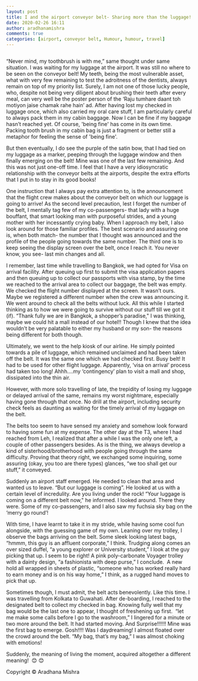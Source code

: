 ```yaml
---
layout: post
title: I and the airport conveyor belt- Sharing more than the luggage!
date: 2020-02-26 16:11
author: aradhanamishra
comments: true
categories: [airport, conveyor belt, Humour, humour, travel]
---
```

<!-- wp:image {"align":"center","id":1114,"sizeSlug":"large"} -->
<div class="wp-block-image"><figure class="aligncenter size-large"><img src="http://www.aradhanamishra.com/wp-content/uploads/2020/02/conveyor-belt-image.jpg" alt="" class="wp-image-1114"/></figure></div>
<!-- /wp:image -->

<!-- wp:paragraph -->
<p>“Never mind, my toothbrush is with me,” same thought under same situation. I was waiting for my luggage at the airport. It was still no where to be seen on the conveyor belt! My teeth, being the most vulnerable asset, what with very few remaining to test the adroitness of the dentists, always remain on top of my priority list. Surely, I am not one of those lucky people, who, despite not being very diligent about brushing their teeth after every meal, can very well be the poster person of the ‘Raju tumhare daant toh motiyon jaise chamak rahe hain’ ad. After having lost my checked in luggage once, which also carried my oral care stuff,  I am particularly careful to always pack them in my cabin baggage. Now I can be fine if my baggage hasn’t reached yet. Of course, 'being fine' has come in its own time. Packing tooth brush in my cabin bag is just a fragment or better still a metaphor for feeling the sense of 'being fine'.</p>
<!-- /wp:paragraph -->

<!-- wp:paragraph -->
<p>But then eventually, I do see the purple of the satin bow, that I had tied on my luggage as a marker, peeping through the luggage window and then finally emerging on the belt! Mine was one of the last few remaining. And this was not just one-off time. I feel that I have a very idiosyncratic relationship with the conveyor belts at the airports, despite the extra efforts that I put in to stay in its good books!</p>
<!-- /wp:paragraph -->

<!-- wp:paragraph -->
<p>One instruction that I always pay extra attention to, is the announcement that the flight crew makes about the conveyor belt on which our luggage is going to arrive! As the second level precaution, lest I forget the number of the belt, I mentally tag few of my co-passengers- that lady with a huge bouffant, that smart looking man with purposeful strides, and a young mother with her incessantly crying baby. When I approach my belt, I also look around for those familiar profiles. The best scenario and assuring one is, when both match- the number that I thought was announced and the profile of the people going towards the same number. The third one is to keep seeing the display screen over the belt, once I reach it. You never know, you see- last min changes and all. </p>
<!-- /wp:paragraph -->

<!-- wp:paragraph -->
<p>I remember, last time while travelling to Bangkok, we had opted for Visa on arrival facility. After queuing up first to submit the visa application papers and then queuing up to collect our passports with visa stamp, by the time we reached to the arrival area to collect our baggage, the belt was empty. We checked the flight number displayed at the screen. It wasn’t ours. Maybe we registered a different number when the crew was announcing it. We went around to check all the belts without luck. All this while I started thinking as to how we were going to survive without our stuff till we got it (if). “Thank fully we are in Bangkok, a shopper’s paradise," I was thinking, maybe we could hit a mall instead of our hotel!! Though I knew that the idea wouldn’t be very palatable to either my husband or my son- the reasons being different for both though. </p>
<!-- /wp:paragraph -->

<!-- wp:paragraph -->
<p>Ultimately, we went to the help kiosk of our airline. He simply pointed towards a pile of luggage, which remained unclaimed and had been taken off the belt. It was the same one which we had checked first. Busy belt! It had to be used for other flight luggage. Apparently,  ‘visa on arrival’ process had taken too long! Ahhh….my ‘contingency’ plan to visit a mall and shop, dissipated into the thin air.</p>
<!-- /wp:paragraph -->

<!-- wp:paragraph -->
<p>However, with more solo travelling of late, the trepidity of losing my luggage or delayed arrival of the same, remains my worst nightmare, especially having gone through that once. No drill at the airport, including security check feels as daunting as waiting for the timely arrival of my luggage on the belt. </p>
<!-- /wp:paragraph -->

<!-- wp:paragraph -->
<p>The belts too seem to have sensed my anxiety and somehow look forward to having some fun at my expense. The other day at the T3, where I had reached from Leh, I realized that after a while I was the only one left, a couple of other passengers besides. As is the thing, we always develop a kind of sisterhood/brotherhood with people going through the same difficulty. Proving that theory right, we exchanged some inquiring, some assuring (okay, you too are there types) glances, “we too shall get our stuff,” it conveyed. </p>
<!-- /wp:paragraph -->

<!-- wp:paragraph -->
<p>Suddenly an airport staff emerged. He needed to clean that area and wanted us to leave. “But our luggage is coming”. He looked at us with a certain level of incredulity. Are you living under the rock! “Your luggage is coming on a different belt now," he informed. I looked around. There they were. Some of my co-passengers, and I also saw my fuchsia sky bag on the ‘merry go round’! </p>
<!-- /wp:paragraph -->

<!-- wp:paragraph -->
<p>With time, I have learnt to take it in my stride, while having some cool fun alongside, with the guessing game of my own. Leaning over my trolley, I observe the bags arriving on the belt. Some sleek looking latest bags, “hmmm, this guy is an affluent corporate,” I think. Trudging along comes an over sized duffel, “a young explorer or University student,” I look at the guy picking that up. I seem to be right! A pink poly-carbonate Voyager trolley with a dainty design, “a fashionista with deep purse,” I conclude.  A new hold all wrapped in sheets of plastic, “someone who has worked really hard to earn money and is on his way home,” I think, as a rugged hand moves to pick that up. </p>
<!-- /wp:paragraph -->

<!-- wp:paragraph -->
<p>Sometimes though, I must admit, the belt acts benevolently. Like this time. I was travelling from Kolkata to Guwahati. After de-boarding, I reached to the designated belt to collect my checked in bag. Knowing fully well that my bag would be the last one to appear, I thought of freshening up first.  “let me make some calls before I go to the washroom,” I lingered for a minute or two more around the belt. It had started moving. And Surprise!!!!!! Mine was the first bag to emerge. Gosh!!!! Was I daydreaming! I almost floated over the crowd around the belt. “My bag, that’s my bag,” I was almost choking with emotions!</p>
<!-- /wp:paragraph -->

<!-- wp:paragraph -->
<p>Suddenly, the meaning of living the moment, acquired altogether a different meaning! &nbsp;😊 😊 </p>
<!-- /wp:paragraph -->

<!-- wp:paragraph -->
<p>Copyright © Aradhana Mishra</p>
<!-- /wp:paragraph -->

